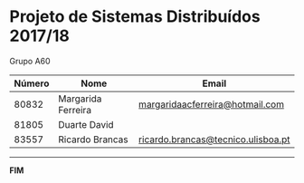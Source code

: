 # Projeto de Sistemas Distribuídos 2017/18 #

Grupo A60

| Número | Nome               | Email                              |
|--------|--------------------|------------------------------------|
| 80832  | Margarida Ferreira | margaridaacferreira@hotmail.com    |
| 81805  | Duarte David       |                                    |
| 83557  | Ricardo Brancas    | ricardo.brancas@tecnico.ulisboa.pt |

-------------------------------------------------------------------------------
**FIM**

